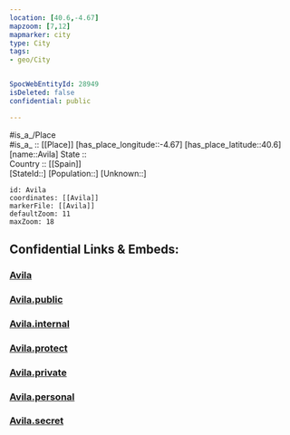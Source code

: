 ```yaml
---
location: [40.6,-4.67] 
mapzoom: [7,12] 
mapmarker: city 
type: City
tags:
- geo/City


SpocWebEntityId: 28949
isDeleted: false
confidential: public

---
```

#is_a_/Place  
#is_a_ :: [[Place]] 
[has_place_longitude::-4.67] 
[has_place_latitude::40.6] 
[name::Avila] 
State ::  
Country :: [[Spain]]  
[StateId::] 
[Population::] 
[Unknown::] 


```leaflet
id: Avila
coordinates: [[Avila]] 
markerFile: [[Avila]] 
defaultZoom: 11 
maxZoom: 18
```


## Confidential Links & Embeds: 

### [Avila](/_Standards/Earth/Continent/Europe/Europe~South/Spain/Provinces~Spain/Castilla_y_León/counties~Castillay_León/Ávila.Province/cities~Ávila/Avila.md) 

### [Avila.public](/_public/Earth/Continent/Europe/Europe~South/Spain/Provinces~Spain/Castilla_y_León/counties~Castillay_León/Ávila.Province/cities~Ávila/Avila.public.md) 

### [Avila.internal](/_internal/Earth/Continent/Europe/Europe~South/Spain/Provinces~Spain/Castilla_y_León/counties~Castillay_León/Ávila.Province/cities~Ávila/Avila.internal.md) 

### [Avila.protect](/_protect/Earth/Continent/Europe/Europe~South/Spain/Provinces~Spain/Castilla_y_León/counties~Castillay_León/Ávila.Province/cities~Ávila/Avila.protect.md) 

### [Avila.private](/_private/Earth/Continent/Europe/Europe~South/Spain/Provinces~Spain/Castilla_y_León/counties~Castillay_León/Ávila.Province/cities~Ávila/Avila.private.md) 

### [Avila.personal](/_personal/Earth/Continent/Europe/Europe~South/Spain/Provinces~Spain/Castilla_y_León/counties~Castillay_León/Ávila.Province/cities~Ávila/Avila.personal.md) 

### [Avila.secret](/_secret/Earth/Continent/Europe/Europe~South/Spain/Provinces~Spain/Castilla_y_León/counties~Castillay_León/Ávila.Province/cities~Ávila/Avila.secret.md)

